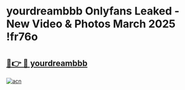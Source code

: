 # yourdreambbb Onlyfans Leaked - New Video & Photos March 2025 !fr76o

# <h2><a href="https://c94ccf.iuczelnia.edu.pl?title=yourdreambbb&ref=fr76o">🔗👉 🔴 yourdreambbb</a></h2>

[![acn](https://github.com/user-attachments/assets/0f9c940e-d8b0-45ae-aac7-cd30a18b3e1c)](https://c94ccf.iuczelnia.edu.pl?title=yourdreambbb&ref=fr76o)

